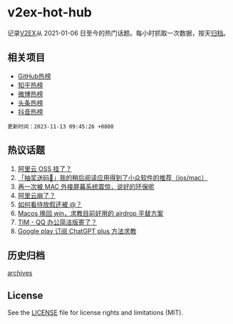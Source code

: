 # v2ex-hot-hub

 记录[V2EX](https://www.v2ex.com/)从 2021-01-06 日至今的热门话题。每小时抓取一次数据，按天[归档](archives)。
 
 ## 相关项目

- [GitHub热榜](https://github.com/snaildev/github-hot-hub)
- [知乎热榜](https://github.com/snaildev/zhihu-hot-hub)
- [微博热榜](https://github.com/snaildev/weibo-hot-hub)
- [头条热榜](https://github.com/snaildev/toutiao-hot-hub)
- [抖音热榜](https://github.com/snaildev/douyin-hot-hub)


 `更新时间：2023-11-13 09:45:26 +0800`

## 热议话题

1. [阿里云 OSS 挂了？](https://www.v2ex.com/t/991209)
1. [「抽奖送码🎁」我的稍后阅读应用得到了小众软件的推荐（ios/mac）](https://www.v2ex.com/t/991178)
1. [再一次被 MAC 外接屏幕系统震惊，说好的环保呢](https://www.v2ex.com/t/991224)
1. [阿里云崩了？](https://www.v2ex.com/t/991212)
1. [如何看待放假还被 @？](https://www.v2ex.com/t/991169)
1. [Macos 换回 win，求教目前好用的 airdrop 平替方案](https://www.v2ex.com/t/991208)
1. [TIM - QQ 办公简洁版寄了？](https://www.v2ex.com/t/991091)
1. [Google play 订阅 ChatGPT plus 方法求教](https://www.v2ex.com/t/991122)

## 历史归档

[archives](archives)

## License

See the [LICENSE](LICENSE) file for license rights and limitations (MIT).

